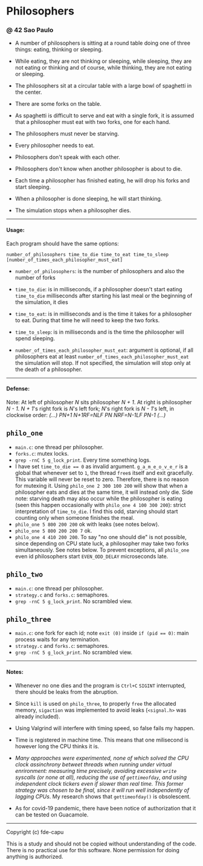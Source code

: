 # Philosophers
### @ 42 Sao Paulo

- A number of philosophers is sitting at a round table doing one of three things:
eating, thinking or sleeping.

- While eating, they are not thinking or sleeping, while sleeping, they are not eating
or thinking and of course, while thinking, they are not eating or sleeping.

- The philosophers sit at a circular table with a large bowl of spaghetti in the center.

- There are some forks on the table.

- As spaghetti is difficult to serve and eat with a single fork, it is assumed that a
philosopher must eat with two forks, one for each hand.

- The philosophers must never be starving.

- Every philosopher needs to eat.

- Philosophers don't speak with each other.

- Philosophers don't know when another philosopher is about to die.

- Each time a philosopher has finished eating, he will drop his forks and start sleeping.

- When a philosopher is done sleeping, he will start thinking.

- The simulation stops when a philosopher dies.

---

#### Usage:

Each program should have the same options:

```number_of_philosophers time_to_die time_to_eat time_to_sleep [number_of_times_each_philosopher_must_eat]```

- `number_of_philosophers`: is the number of philosophers and also the number
of forks

- `time_to_die`: is in milliseconds, if a philosopher doesn't start eating `time_to_die`
milliseconds after starting his last meal or the beginning of the simulation, it
dies

- `time_to_eat`: is in milliseconds and is the time it takes for a philosopher to
eat. During that time he will need to keep the two forks.

- `time_to_sleep`: is in milliseconds and is the time the philosopher will spend
sleeping.

- `number_of_times_each_philosopher_must_eat`: argument is optional, if all
philosophers eat at least `number_of_times_each_philosopher_must_eat` the
simulation will stop. If not specified, the simulation will stop only at the death
of a philosopher.

---

#### Defense:

Note:
At left of philosopher *N* sits philosopher *N + 1*. At right is philosopher *N - 1*.
*N + 1*'s right fork is *N*'s left fork; *N*'s right fork is *N - 1*'s left, in
clockwise order:
_(...) PN+1 N+1RF=NLF PN NRF=N-1LF PN-1 (...)_

## `philo_one`

- `main.c`: one thread per philosopher.
- `forks.c`: mutex locks.
- `grep -rnC 5 g_lock_print`. Every time something logs.
- I have set `time_to_die == 0` as invalid argument.
  `g_a_m_e_o_v_e_r` is a global that whenever set to `1`, the thread
  `free`s itself and exit gracefully. This variable will never
  be reset to zero. Therefore, there is no reason for mutexing it.
  Using `philo_one 2 300 100 200` will show that when a philosopher
  eats and dies at the same time, it will instead only die.
  Side note: starving death may also occur while the philosopher
  is eating (seen this happen occasionally with `philo_one 4 100 300 200`):
  strict interpretation of `time_to_die`. I find this odd, starving 
  should start counting only when someone finishes the meal.
- `philo_one 5 800 200 200` ok with leaks (see notes below).
- `philo_one 5 800 200 200 7` ok.
- `philo_one 4 410 200 200`. To say "no one should die" is not possible, 
  since depending on CPU state luck, a philosopher may take two forks 
  simultaneously. See notes below.
  To prevent exceptions, all `philo_one` even id philosophers start 
  `EVEN_ODD_DELAY` microseconds late.

## `philo_two`

- `main.c`: one thread per philosopher.
- `strategy.c` and `forks.c`: semaphores.
- `grep -rnC 5 g_lock_print`. No scrambled view.

## `philo_three`

- `main.c`: one fork for each id; note `exit (0)` inside `if (pid == 0)`: main process waits for any termination.
- `strategy.c` and `forks.c`: semaphores.
- `grep -rnC 5 g_lock_print`. No scrambled view.

---

#### Notes:

- Whenever no one dies and the program is `Ctrl+C` `SIGINT`
interrupted, there should be leaks from the abruption.

- Since `kill` is used on `philo_three`, to properly `free` the
allocated memory, `sigaction` was implemented to avoid leaks
(`<signal.h>` was already included).

- Using Valgrind will interfere with timing speed, so false fails my happen.

- Time is registered in machine time. This means that one
milisecond is however long the CPU thinks it is.

- _Many approaches were experimented, none of which solved the CPU clock
  assinchrony betweet threads when running under virtual enrironment:
  measuring time precisely, avoiding excessive `write` syscalls (or none
  at all), reducing the use of `gettimeofday`,  and using independent
  clock tickers even if slower than real time. This former strategy was 
  chosen to be final, since it will run well independently of lagging CPUs_.
  My research shows that `gettimeofday()` is obsolescent.

- As for covid-19 pandemic, there have been notice of authorization that it can be tested on Guacamole.

---

Copyright (c) fde-capu

This is a study and should not be copied without understanding of the code. There is no practical use for this software. None permission for doing anything is authorized.
